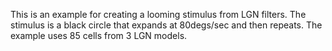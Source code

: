 This is an example for creating a looming stimulus from LGN filters. The stimulus is a black circle that expands at 80degs/sec and then repeats. The example uses 85 cells from 3 LGN models.
